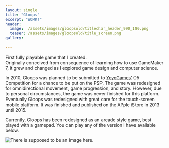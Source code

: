 ```yaml
---
layout: single
title: "Gloops"
excerpt: "WORK!"
header:
  image:  /assets/images/gloopsold/titlechar_header_990_180.png
  teaser: /assets/images/gloopsold/title_screen.png
gallery: 
    
---
```


First fully playable game that I created.  
Originally conceived from consequence of learning how to use GameMaker 7, it grew and changed 
as I explored game design and computer science.

In 2010, Gloops was planned to be submitted to [YoyoGames'](https://www.yoyogames.com) 05 Competition 
for a chance  to be put on the PSP. The game was redesigned for omnidirectional movement, game 
progression, and story. However, due to personal circumstances, the game was never finished for this platform.
Eventually Gloops was redesigned with great care for the touch-screen mobile platform.
It was finished and published on the APple iStore in 2013 until 2015.

Currently, Gloops has been redesigned as an arcade style game, best played with a gamepad.
You can play any of the version I have available below.

![There is supposed to be an image here.](../../assets/images/gloopsold/screenshot_001.png "Mobile version title screen")
